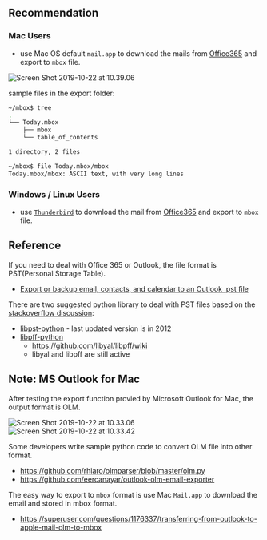 ## Recommendation



### Mac Users

* use Mac OS default `mail.app` to download the mails from [Office365](https://www.office.com) and export to `mbox` file.

![Screen Shot 2019-10-22 at 10.39.06](https://i.imgur.com/9mQnP7h.png)

sample files in the export folder:

```bash
~/mbox$ tree
.
└── Today.mbox
    ├── mbox
    └── table_of_contents

1 directory, 2 files

~/mbox$ file Today.mbox/mbox 
Today.mbox/mbox: ASCII text, with very long lines
```

### Windows / Linux Users

* use [`Thunderbird`](https://www.thunderbird.net) to download the mail from [Office365](https://www.office.com) and export to `mbox` file.

## Reference

If you need to deal with Office 365 or Outlook, the file format is PST(Personal Storage Table).

* [Export or backup email, contacts, and calendar to an Outlook .pst file](https://support.office.com/en-us/article/export-or-backup-email-contacts-and-calendar-to-an-outlook-pst-file-14252b52-3075-4e9b-be4e-ff9ef1068f91)

There are two suggested python library to deal with PST files based on the [stackoverflow discussion](https://stackoverflow.com/questions/3197388/outlook-pst-file-parsing-in-python):
* [libpst-python](https://www.five-ten-sg.com/libpst/packages/centos4/) - last updated version is in 2012
* [libpff-python](https://pypi.org/project/libpff-python/)
    * https://github.com/libyal/libpff/wiki
    * libyal and libpff are still active

## Note: MS Outlook for Mac

After testing the export function provied by Microsoft Outlook for Mac, the output format is OLM.

![Screen Shot 2019-10-22 at 10.33.06](https://i.imgur.com/UEtCNLV.png)
![Screen Shot 2019-10-22 at 10.33.42](https://i.imgur.com/xANdct8.png)

Some developers write sample python code to convert OLM file into other format.

* https://github.com/rhiaro/olmparser/blob/master/olm.py
* https://github.com/eercanayar/outlook-olm-email-exporter

The easy way to export to `mbox` format is use Mac `Mail.app` to download the email and stored in mbox format.
* https://superuser.com/questions/1176337/transferring-from-outlook-to-apple-mail-olm-to-mbox